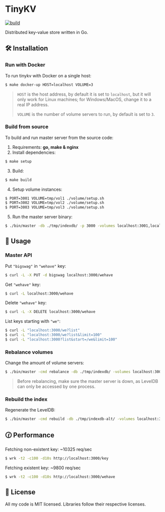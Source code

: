 # TinyKV

[![build](https://github.com/micpst/tinykv/actions/workflows/build.yml/badge.svg)](https://github.com/micpst/tinykv/actions/workflows/build.yml)

Distributed key-value store written in Go.

## 🛠️ Installation
### Run with Docker
To run tinykv with Docker on a single host:
```bash
$ make docker-up HOST=localhost VOLUME=3
```
> `HOST` is the host address, by default it is set to `localhost`, but it will only work for Linux machines;
for Windows/MacOS, change it to a real IP address.
> 
> `VOLUME` is the number of volume servers to run, by default is set to `3`.

### Build from source
To build and run master server from the source code:
1. Requirements: **go, make & nginx**
2. Install dependencies:
```bash
$ make setup
```
3. Build:
```bash
$ make build
```
4. Setup volume instances:
```bash
$ PORT=3001 VOLUME=tmp/vol1 ./volume/setup.sh
$ PORT=3002 VOLUME=tmp/vol2 ./volume/setup.sh
$ PORT=3003 VOLUME=tmp/vol3 ./volume/setup.sh
```
5. Run the master server binary:
```bash
$ ./bin/master -db ./tmp/indexdb/ -p 3000 -volumes localhost:3001,localhost:3002,localhost:3003
```

## 📘 Usage
### Master API
Put `"bigswag"` in `"wehave"` key:
```bash
$ curl -L -X PUT -d bigswag localhost:3000/wehave
```

Get `"wehave"` key:
```bash
$ curl -L localhost:3000/wehave
```

Delete `"wehave"` key:
```bash
$ curl -L -X DELETE localhost:3000/wehave
```

List keys starting with `"we"`:
```bash
$ curl -L "localhost:3000/we?list"
$ curl -L "localhost:3000/we?list&limit=100"
$ curl -L "localhost:3000?list&start=/we&limit=100"
```

### Rebalance volumes
Change the amount of volume servers:
```bash
$ ./bin/master -cmd rebalance -db ./tmp/indexdb/ -volumes localhost:3001,localhost:3002
```
> Before rebalancing, make sure the master server is down, as LevelDB can only be accessed by one process.

### Rebuild the index
Regenerate the LevelDB:
```bash
$ ./bin/master -cmd rebuild -db ./tmp/indexdb-alt/ -volumes localhost:3001,localhost:3002,localhost:3003
```

## 🕜 Performance
Fetching non-existent key: ~10325 req/sec
```bash
$ wrk -t2 -c100 -d10s http://localhost:3000/key
```
Fetching existent key: ~9800 req/sec
```bash
$ wrk -t2 -c100 -d10s http://localhost:3000/wehave
```

## 📄 License
All my code is MIT licensed. Libraries follow their respective licenses.
